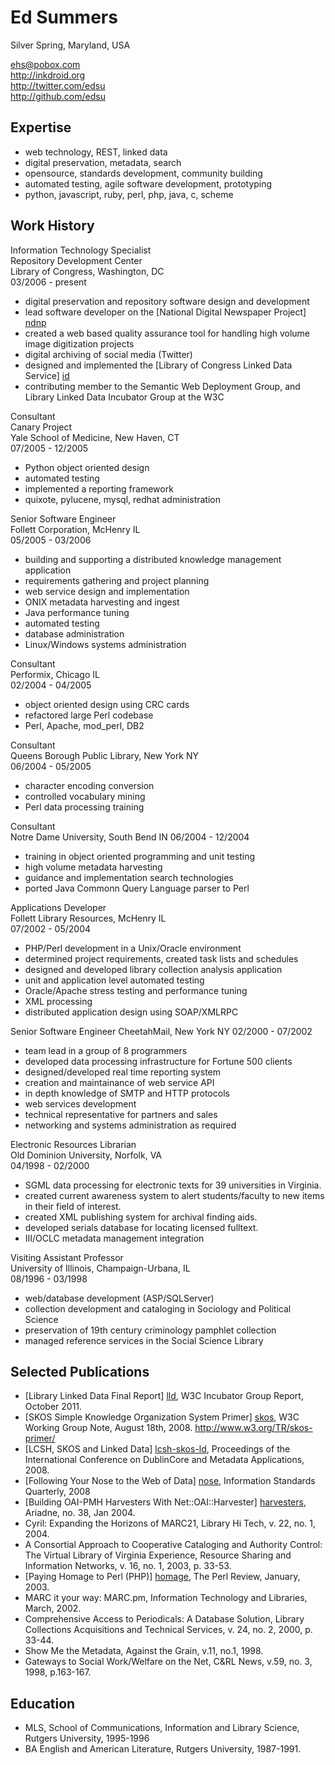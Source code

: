 # Ed Summers

Silver Spring, Maryland, USA  

<ehs@pobox.com>  
<http://inkdroid.org>  
<http://twitter.com/edsu>  
<http://github.com/edsu>

## Expertise

* web technology, REST, linked data  
* digital preservation, metadata, search  
* opensource, standards development, community building  
* automated testing, agile software development, prototyping  
* python, javascript, ruby, perl, php, java, c, scheme

## Work History

Information Technology Specialist  
Repository Development Center  
Library of Congress, Washington, DC  
03/2006 - present

* digital preservation and repository software design and development
* lead software developer on the [National Digital Newspaper Project] [ndnp]
* created a web based quality assurance tool for handling high volume image digitization projects
* digital archiving of social media (Twitter)
* designed and implemented the [Library of Congress Linked Data Service] [id]
* contributing member to the Semantic Web Deployment Group, and Library Linked Data Incubator Group at the W3C

Consultant  
Canary Project  
Yale School of Medicine, New Haven, CT  
07/2005 - 12/2005

* Python object oriented design
* automated testing
* implemented a reporting framework
* quixote, pylucene, mysql, redhat administration

Senior Software Engineer  
Follett Corporation, McHenry IL  
05/2005 - 03/2006

* building and supporting a distributed knowledge management application
* requirements gathering and project planning 
* web service design and implementation
* ONIX metadata harvesting and ingest
* Java performance tuning
* automated testing
* database administration
* Linux/Windows systems administration

Consultant  
Performix, Chicago IL  
02/2004 - 04/2005

* object oriented design using CRC cards
* refactored large Perl codebase
* Perl, Apache, mod_perl, DB2

Consultant  
Queens Borough Public Library, New York NY  
06/2004 - 05/2005

* character encoding conversion
* controlled vocabulary mining
* Perl data processing training

Consultant  
Notre Dame University, South Bend IN
06/2004 - 12/2004

* training in object oriented programming and unit testing 
* high volume metadata harvesting
* guidance and implementation search technologies
* ported Java Commonn Query Language parser to Perl

Applications Developer  
Follett Library Resources, McHenry IL  
07/2002 - 05/2004   

* PHP/Perl development in a Unix/Oracle environment
* determined project requirements, created task lists and 
  schedules
* designed and developed library collection analysis application
* unit and application level automated testing 
* Oracle/Apache stress testing and performance tuning
* XML processing
* distributed application design using SOAP/XMLRPC

Senior Software Engineer
CheetahMail, New York NY
02/2000 - 07/2002

* team lead in a group of 8 programmers
* developed data processing infrastructure for Fortune 500 clients
* designed/developed real time reporting system 
* creation and maintainance of web service API
* in depth knowledge of SMTP and HTTP protocols
* web services development
* technical representative for partners and sales 
* networking and systems administration as required

Electronic Resources Librarian  
Old Dominion University, Norfolk, VA  
04/1998 - 02/2000

* SGML data processing for electronic texts for 39 universities 
  in Virginia.
* created current awareness system to alert students/faculty to 
  new items in their field of interest.
* created XML publishing system for archival finding aids.
* developed serials database for locating licensed fulltext.
* III/OCLC metadata management integration

Visiting Assistant Professor   
University of Illinois, Champaign-Urbana, IL  
08/1996 - 03/1998

* web/database development (ASP/SQLServer)
* collection development and cataloging in Sociology and 
  Political Science
* preservation of 19th century criminology pamphlet collection
* managed reference services in the Social Science Library

## Selected Publications

* [Library Linked Data Final Report] [lld], W3C Incubator Group Report, October
  2011.
* [SKOS Simple Knowledge Organization System Primer] [skos], W3C Working Group Note, 
  August 18th, 2008. 
  http://www.w3.org/TR/skos-primer/
* [LCSH, SKOS and Linked Data] [lcsh-skos-ld], Proceedings of the International 
  Conference on DublinCore and Metadata Applications, 2008.
* [Following Your Nose to the Web of Data] [nose], Information Standards 
  Quarterly, 2008
* [Building OAI-PMH Harvesters With Net::OAI::Harvester] [harvesters], Ariadne, 
  no. 38, Jan 2004.
* Cyril: Expanding the Horizons of MARC21, Library Hi Tech, v. 
  22, no. 1, 2004.
* A Consortial Approach to Cooperative Cataloging and Authority 
  Control: The Virtual Library of Virginia Experience, Resource 
  Sharing and Information Networks, v. 16, no. 1, 2003, p. 33-53.
* [Paying Homage to Perl (PHP)] [homage], The Perl Review, January, 2003.
* MARC it your way: MARC.pm, Information Technology and 
  Libraries, March, 2002.
* Comprehensive Access to Periodicals: A Database Solution, 
  Library Collections Acquisitions and Technical Services, v. 
  24, no. 2, 2000, p. 33-44.
* Show Me the Metadata, Against the Grain, v.11, no.1, 1998.
* Gateways to Social Work/Welfare on the Net, C&RL News, v.59, 
  no. 3, 1998, p.163-167.

## Education

* MLS, School of Communications, Information and Library Science, Rutgers University, 1995-1996
* BA English and American Literature, Rutgers University, 1987-1991.

[ndnp]: http://chroniclingamerica.loc.gov/ "Chronicling America"
[id]: http://id.loc.gov/
[lld]: http://www.w3.org/2005/Incubator/lld/XGR-lld-20111025/ "Library Linked Data Incubator Group Final Report"
[skos]: http://www.w3.org/TR/skos-primer "SKOS Simple Knowledge Oranization System Primer" 
[lcsh-skos-ld]: http://dcpapers.dublincore.org/ojs/pubs/article/view/916
[nose]: http://inkdroid.org/journal/2008/01/04/following-your-nose-to-the-web-of-data/
[harvesters]: http://www.ariadne.ac.uk/issue38/summers
[homage]: http://www.theperlreview.com/articles/php.html
